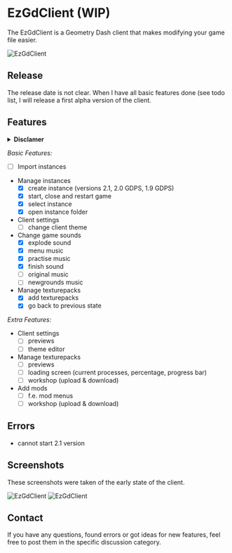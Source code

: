 # EzGdClient (WIP)
The EzGdClient is a Geometry Dash client that makes modifying your game file easier.

![EzGdClient](https://i.imgur.com/nnxHYNu.png "EzGdClient")

## **Release**
The release date is not clear. When I have all basic features done (see todo list, I will release a first alpha version of the client.

<!--
## **Installation**
1. Download and install [Python](https://www.python.org/) (the program that runs the code)
    - [Here](https://www.youtube.com/watch?v=ZRbirvsDQ-I) is a video on how to install Python

2. Thats it! You can now open the application by double clicking on the "EzGdClient.pyw" file
-->

## **Features**
<details>
  <summary><b>Disclamer</b></summary>

  *The EzGdClient is still in development. This means that some features may be added or removed in further development. You are able to see all features that are planned for the basic and extra version of the client here as a todo list.*
</details>

*Basic Features:*
- [ ] Import instances
- Manage instances
    - [X] create instance (versions 2.1, 2.0 GDPS, 1.9 GDPS)
    - [X] start, close and restart game
    - [X] select instance
    - [X] open instance folder
- Client settings
    - [ ] change client theme
- Change game sounds
    - [X] explode sound
    - [X] menu music
    - [X] practise music
    - [X] finish sound
    - [ ] original music
    - [ ] newgrounds music
- Manage texturepacks
    - [X] add texturepacks
    - [X] go back to previous state
    
*Extra Features:*
- Client settings
    - [ ] previews
    - [ ] theme editor
- Manage texturepacks
    - [ ] previews
    - [ ] loading screen (current processes, percentage, progress bar)
    - [ ] workshop (upload & download)
- Add mods
    - [ ] f.e. mod menus
    - [ ] workshop (upload & download)

## **Errors**
- cannot start 2.1 version

## **Screenshots**
These screenshots were taken of the early state of the client.

![EzGdClient](https://i.imgur.com/a8CjjAh.png "EzGdClient")
![EzGdClient](https://i.imgur.com/oGFqgkn.png "EzGdClient")

## **Contact**
If you have any questions, found errors or got ideas for new features, feel free to post them in the specific discussion category.
